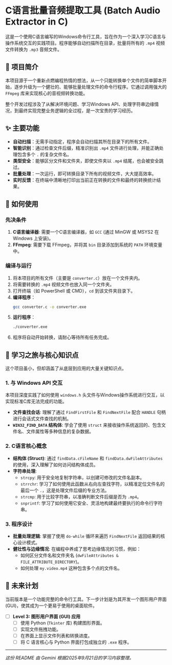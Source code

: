 # C语言批量音频提取工具 (Batch Audio Extractor in C)

这是一个使用C语言编写的Windows命令行工具，旨在作为一个深入学习C语言与操作系统交互的实践项目。程序能够自动扫描所在目录，批量将所有的 `.mp4` 视频文件转换为 `.mp3` 音频文件。

## 📝 项目简介

本项目源于一个重新点燃编程热情的想法，从一个只能转换单个文件的简单脚本开始，逐步升级为一个健壮的、能够批量处理文件的命令行程序。它通过调用强大的 `FFmpeg` 库来实现核心的音视频转换功能。

整个开发过程涉及了从解决环境问题、学习Windows API、处理字符串边缘情况，到最终实现完整业务逻辑的全过程，是一次宝贵的学习经历。

## ✨ 主要功能

* **自动扫描**：无需手动指定，程序会自动扫描其所在目录下的所有文件。
* **智能识别**：通过检查文件后缀，精准识别出 `.mp4` 文件进行处理，并能正确处理包含多个 `.` 的复杂文件名。
* **类型安全**：能够区分文件和文件夹，即使文件夹以 `.mp4` 结尾，也会被安全跳过。
* **批量处理**：一次运行，即可转换目录下所有的视频文件，大大提高效率。
* **实时反馈**：在终端中清晰地打印出当前正在转换的文件和最终的转换统计结果。

## 🚀 如何使用

### **先决条件**

1.  **C语言编译器**: 需要一个C语言编译器，如 `GCC` (通过 MinGW 或 MSYS2 在 Windows 上安装)。
2.  **FFmpeg**: 需要下载 FFmpeg，并将其 `bin` 目录添加到系统的 `PATH` 环境变量中。

### **编译与运行**

1.  将本项目的所有文件（主要是 `converter.c`）放在一个文件夹内。
2.  将需要转换的 `.mp4` 视频文件也放入同一个文件夹。
3.  打开终端（如 PowerShell 或 CMD），`cd` 到该文件夹目录下。
4.  **编译程序**：
    ```bash
    gcc converter.c -o converter.exe
    ```
5.  **运行程序**：
    ```bash
    ./converter.exe
    ```
6.  程序将自动开始转换，请耐心等待所有任务完成。

## 🧠 学习之旅与核心知识点

这个项目虽小，但却涵盖了从底层到应用的大量关键知识点。

### 1. 与 Windows API 交互
本项目深度实践了如何使用 `windows.h` 头文件与Windows操作系统进行交互，以实现标准C库无法完成的功能。
* **文件查找会话**: 理解了通过 `FindFirstFile` 和 `FindNextFile` 配合 `HANDLE` 句柄进行会话式文件查找的机制。
* **`WIN32_FIND_DATA` 结构体**: 学会了使用 `struct` 来接收操作系统返回的、包含文件名、文件属性等多种信息的复杂数据。

### 2. C语言核心概念
* **结构体 (Struct)**: 通过 `findData.cFileName` 和 `findData.dwFileAttributes` 的使用，深入理解了如何访问结构体成员。
* **字符串处理**:
    * `strcpy`: 用于安全地复制字符串，以创建可修改的文件名副本。
    * `strrchr`: 学习了如何使用此函数从右向左查找字符，以精准定位文件名的最后一个 `.`，这是处理文件后缀的专业方法。
    * `strcmp`: 用于比较字符串，以准确判断文件后缀是否为 `.mp4`。
    * `snprintf`: 学习了如何使用它安全、灵活地构建最终要执行的命令行字符串。

### 3. 程序设计
* **批量处理逻辑**: 掌握了使用 `do-while` 循环来遍历 `FindNextFile` 返回结果的核心设计模式。
* **健壮性与边缘情况**: 在编程中养成了思考边缘情况的习惯，例如：
    * 如何区分文件名和文件夹名 (`dwFileAttributes & FILE_ATTRIBUTE_DIRECTORY`)。
    * 如何处理 `my.video.mp4` 这种包含多个点的文件名。

## 🔮 未来计划

当前版本是一个功能完整的命令行工具。下一步计划是为其开发一个图形用户界面 (GUI)，使其成为一个更易于使用的桌面软件。

- [ ] **Level 3: 图形用户界面 (GUI) 应用**
    - [ ] 使用 Python (`Tkinter` 库) 构建图形界面。
    - [ ] 实现文件拖拽功能。
    - [ ] 在界面上显示文件列表和转换进度。
    - [ ] 将 C 语言核心与 Python 界面打包成独立的 `.exe` 程序。

---
*这份 README 由 Gemini 根据2025年9月21日的学习内容整理。*
